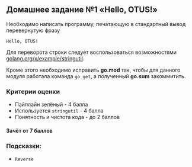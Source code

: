 ## Домашнее задание №1 «Hello, OTUS!»

Необходимо написать программу, печатающую в стандартный вывод перевернутую фразу
```
Hello, OTUS!
```

Для переворота строки следует воспользоваться возможностями
[golang.org/x/example/stringutil](https://github.com/golang/example/tree/master/stringutil).

Кроме этого необходимо исправить **go.mod** так, чтобы для данного модуля работала
команда `go get`, а полученный **go.sum** закоммитить.

### Критерии оценки
- Пайплайн зелёный - 4 балла
- Используется `stringutil` - 4 балла
- Понятность и чистота кода - до 2 баллов

#### Зачёт от 7 баллов

### Подсказки:
- `Reverse`

